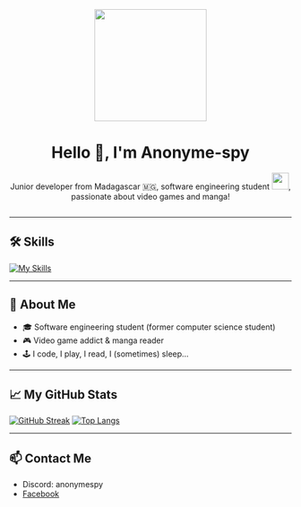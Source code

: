 <div align="center">
  <img src="https://media.giphy.com/media/v1.Y2lkPTc5MGI3NjExYnJtajBiM3dhd3Fqd2V6czNzM3RuZWJ3Yzk4bDhuZXR1dDkyMXNseiZlcD12MV9pbnRlcm5hbF9naWZfYnlfaWQmY3Q9cw/3kPDmoWdBpQPNhCnUG/giphy.gif" width="200"/>
  <h1>Hello 👋, I'm Anonyme-spy</h1>
  <p>Junior developer from Madagascar 🇲🇬, software engineering student <img src="https://media.giphy.com/media/WUlplcMpOCEmTGBtBW/giphy.gif" width="30">, passionate about video games and manga!</p>
  <img src="https://komarev.com/ghpvc/?username=Anonyme-spy&style=flat-square&color=blue" alt=""/>
</div>

---

## 🛠️ Skills

[![My Skills](https://skillicons.dev/icons?i=js,html,css,python,php,mysql,react,c,cpp,cs,dotnet,java,prisma,git,idea,ts,express,nodejs,yarn,tailwind&perline=10)](https://skillicons.dev)

---

## 🦾 About Me

- 🎓 Software engineering student (former computer science student)
- 🎮 Video game addict & manga reader
- 🕹️ I code, I play, I read, I (sometimes) sleep...

---

## 📈 My GitHub Stats

[![GitHub Streak](https://streak-stats.demolab.com?user=Anonyme-spy&theme=solarized-dark&exclude_days=Mon%2CTue%2CWed)](https://git.io/streak-stats)
[![Top Langs](https://github-readme-stats.vercel.app/api/top-langs/?username=Anonyme-spy&layout=compact&theme=vision-friendly-dark)](https://github.com/anuraghazra/github-readme-stats)

---

## 📫 Contact Me

- Discord: anonymespy  
- [Facebook](https://fb.com/anonymespy)
